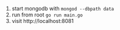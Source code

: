 1) start mongodb with `mongod --dbpath data`
2) run from root `go run main.go`
3) visit http://localhost:8081